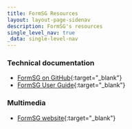 ```yaml
---
title: FormSG Resources
layout: layout-page-sidenav
description: FormSG's resources
single_level_nav: true
_data: single-level-nav
---
```


### Technical documentation
- [FormSG on GitHub](https://github.com/opengovsg/formsg){:target="_blank"}
- [FormSG User Guide](https://guide.form.gov.sg/introduction/what-is-formsg){:target="_blank"}

### Multimedia
- [FormSG website](https://form.gov.sg){:target="_blank"}
